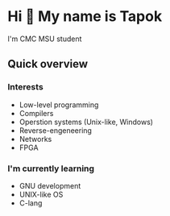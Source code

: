 # Hi 👋 My name is Tapok

I'm CMC MSU student

## Quick overview

### Interests  

- Low-level programming  
- Compilers  
- Operstion systems (Unix-like, Windows)  
- Reverse-engeneering  
- Networks
- FPGA
 
### I'm currently learning
- GNU development
- UNIX-like OS
- C-lang

